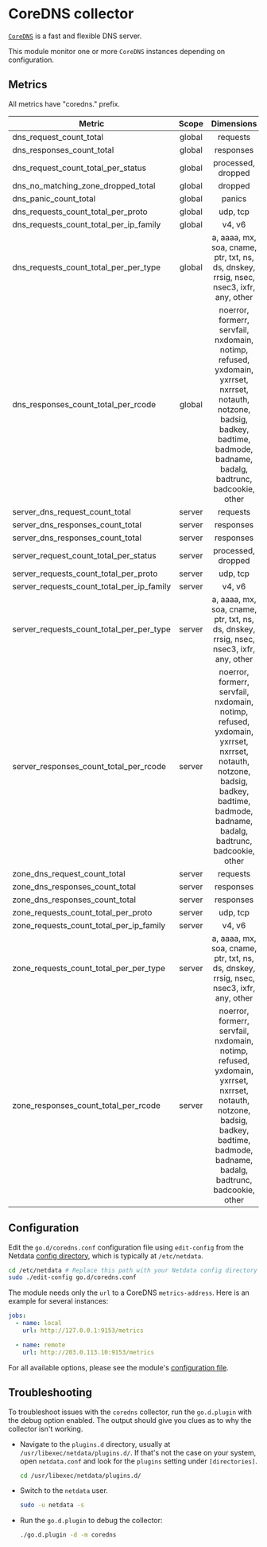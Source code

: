 <!--
title: "CoreDNS monitoring with Netdata"
description: "Monitor the health and performance of CoreDNS servers with zero configuration, per-second metric granularity, and interactive visualizations."
custom_edit_url: "https://github.com/netdata/go.d.plugin/edit/master/modules/coredns/README.md"
sidebar_label: "CoreDNS"
learn_status: "Published"
learn_topic_type: "References"
learn_rel_path: "Integrations/Monitor/Networking"
-->

# CoreDNS collector

[`CoreDNS`](https://coredns.io/) is a fast and flexible DNS server.

This module monitor one or more `CoreDNS` instances depending on configuration.

## Metrics

All metrics have "coredns." prefix.

| Metric                                    | Scope  |                                                                                     Dimensions                                                                                     |    Units    |
|-------------------------------------------|:------:|:----------------------------------------------------------------------------------------------------------------------------------------------------------------------------------:|:-----------:|
| dns_request_count_total                   | global |                                                                                      requests                                                                                      | requests/s  |
| dns_responses_count_total                 | global |                                                                                     responses                                                                                      | responses/s |
| dns_request_count_total_per_status        | global |                                                                                 processed, dropped                                                                                 | requests/s  |
| dns_no_matching_zone_dropped_total        | global |                                                                                      dropped                                                                                       | requests/s  |
| dns_panic_count_total                     | global |                                                                                       panics                                                                                       |  panics/s   |
| dns_requests_count_total_per_proto        | global |                                                                                      udp, tcp                                                                                      | requests/s  |
| dns_requests_count_total_per_ip_family    | global |                                                                                       v4, v6                                                                                       | requests/s  |
| dns_requests_count_total_per_per_type     | global |                                              a, aaaa, mx, soa, cname, ptr, txt, ns, ds, dnskey, rrsig, nsec, nsec3, ixfr, any, other                                               | requests/s  |
| dns_responses_count_total_per_rcode       | global | noerror, formerr, servfail, nxdomain, notimp, refused, yxdomain, yxrrset, nxrrset, notauth, notzone, badsig, badkey, badtime, badmode, badname, badalg, badtrunc, badcookie, other | responses/s |
| server_dns_request_count_total            | server |                                                                                      requests                                                                                      | requests/s  |
| server_dns_responses_count_total          | server |                                                                                     responses                                                                                      | responses/s |
| server_dns_responses_count_total          | server |                                                                                     responses                                                                                      | responses/s |
| server_request_count_total_per_status     | server |                                                                                 processed, dropped                                                                                 | requests/s  |
| server_requests_count_total_per_proto     | server |                                                                                      udp, tcp                                                                                      | requests/s  |
| server_requests_count_total_per_ip_family | server |                                                                                       v4, v6                                                                                       | requests/s  |
| server_requests_count_total_per_per_type  | server |                                              a, aaaa, mx, soa, cname, ptr, txt, ns, ds, dnskey, rrsig, nsec, nsec3, ixfr, any, other                                               | requests/s  |
| server_responses_count_total_per_rcode    | server | noerror, formerr, servfail, nxdomain, notimp, refused, yxdomain, yxrrset, nxrrset, notauth, notzone, badsig, badkey, badtime, badmode, badname, badalg, badtrunc, badcookie, other | responses/s |
| zone_dns_request_count_total              | server |                                                                                      requests                                                                                      | requests/s  |
| zone_dns_responses_count_total            | server |                                                                                     responses                                                                                      | responses/s |
| zone_dns_responses_count_total            | server |                                                                                     responses                                                                                      | responses/s |
| zone_requests_count_total_per_proto       | server |                                                                                      udp, tcp                                                                                      | requests/s  |
| zone_requests_count_total_per_ip_family   | server |                                                                                       v4, v6                                                                                       | requests/s  |
| zone_requests_count_total_per_per_type    | server |                                              a, aaaa, mx, soa, cname, ptr, txt, ns, ds, dnskey, rrsig, nsec, nsec3, ixfr, any, other                                               | requests/s  |
| zone_responses_count_total_per_rcode      | server | noerror, formerr, servfail, nxdomain, notimp, refused, yxdomain, yxrrset, nxrrset, notauth, notzone, badsig, badkey, badtime, badmode, badname, badalg, badtrunc, badcookie, other | responses/s |

## Configuration

Edit the `go.d/coredns.conf` configuration file using `edit-config` from the
Netdata [config directory](https://learn.netdata.cloud/docs/configure/nodes), which is typically at `/etc/netdata`.

```bash
cd /etc/netdata # Replace this path with your Netdata config directory
sudo ./edit-config go.d/coredns.conf
```

The module needs only the `url` to a CoreDNS `metrics-address`. Here is an example for several instances:

```yaml
jobs:
  - name: local
    url: http://127.0.0.1:9153/metrics

  - name: remote
    url: http://203.0.113.10:9153/metrics
```

For all available options, please see the
module's [configuration file](https://github.com/netdata/go.d.plugin/blob/master/config/go.d/coredns.conf).

## Troubleshooting

To troubleshoot issues with the `coredns` collector, run the `go.d.plugin` with the debug option enabled. The output
should give you clues as to why the collector isn't working.

- Navigate to the `plugins.d` directory, usually at `/usr/libexec/netdata/plugins.d/`. If that's not the case on
  your system, open `netdata.conf` and look for the `plugins` setting under `[directories]`.

  ```bash
  cd /usr/libexec/netdata/plugins.d/
  ```

- Switch to the `netdata` user.

  ```bash
  sudo -u netdata -s
  ```

- Run the `go.d.plugin` to debug the collector:

  ```bash
  ./go.d.plugin -d -m coredns
  ```
